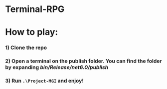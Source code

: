 # Terminal-RPG

# How to play:
### 1) Clone the repo
### 2) Open a terminal on the publish folder. You can find the folder by expanding *bin/Release/net6.0/publish*
### 3) Run `.\Project-MGI` and enjoy!
